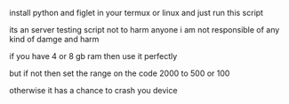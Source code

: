 install python and figlet  in your termux or linux and just run this script 


its an server testing script not to harm anyone i am not responsible of any kind of damge and harm


if you have 4 or 8 gb ram then use it perfectly

but if not then set the range on the code 2000 to 500 or 100 

otherwise it has a chance to crash you device
